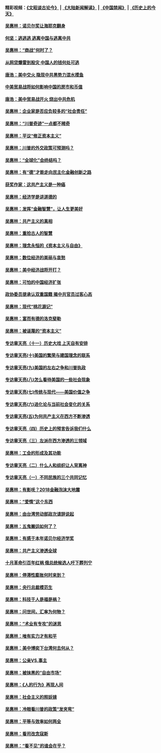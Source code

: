 #### 精彩视频：[《文昭谈古论今》](https://github.com/gfw-breaker/wenzhao) | [《大陆新闻解读》](https://github.com/gfw-breaker/ntdtv-comedy) | [《中国禁闻》](https://github.com/gfw-breaker/ntdtv-news) | [《历史上的今天》](https://github.com/gfw-breaker/today-in-history) 

#### [吴惠林：诺贝尔奖让海耶克翻身](../pages/nsc423/n10890049.md?t=02010930) 

#### [何坚：逃逃逃 逃离中国与逃离中共](../pages/nsc423/n10592891.md?t=02010930) 

#### [吴惠林：“商战”何时了？](../pages/nsc423/n10573558.md?t=02010930) 

#### [从网贷爆雷到股灾 中国人的钱何处可逃](../pages/nsc423/n10572800.md?t=02010930) 

#### [唐浩：美中交火 隐现中共黑势力混水摸鱼](../pages/nsc423/n10544040.md?t=02010930) 

#### [中美贸易战将如何影响中国的房市和币值](../pages/nsc423/n10543697.md?t=02010930) 

#### [唐浩：美中贸易战开火 烧出中共危机](../pages/nsc423/n10540126.md?t=02010930) 

#### [吴惠林：企业家是否应负较多的“社会责任”](../pages/nsc423/n10535022.md?t=02010930) 

#### [吴惠林：“川普奇迹”一点都不稀奇](../pages/nsc423/n10512808.md?t=02010930) 

#### [吴惠林：平议“修正资本主义”](../pages/nsc423/n10495724.md?t=02010930) 

#### [吴惠林：川普的外交政策可预测吗？](../pages/nsc423/n10462387.md?t=02010930) 

#### [吴惠林：“全球化”会终结吗？](../pages/nsc423/n10452838.md?t=02010930) 

#### [吴惠林：有“德”才能走向民主化金融创新之路](../pages/nsc423/n10432292.md?t=02010930) 

#### [获奖作家：这共产主义是一种癌](../pages/nsc423/n10431541.md?t=02010930) 

#### [吴惠林：经济学是讲道德的](../pages/nsc423/n10398014.md?t=02010930) 

#### [吴惠林：发挥“金融智慧”，让人生更美好](../pages/nsc423/n10375019.md?t=02010930) 

#### [吴惠林：共产主义的真相](../pages/nsc423/n10351394.md?t=02010930) 

#### [吴惠林：重拾古人的智慧](../pages/nsc423/n10337691.md?t=02010930) 

#### [吴惠林：理念永恒的《资本主义与自由》](../pages/nsc423/n10316274.md?t=02010930) 

#### [吴惠林：数位经济的美丽与哀愁](../pages/nsc423/n10292946.md?t=02010930) 

#### [吴惠林：美中经济战将开打？](../pages/nsc423/n10258825.md?t=02010930) 

#### [吴惠林：可怕的中国经济扩张](../pages/nsc423/n10219147.md?t=02010930) 

#### [政协委员提承认双重国籍 揭中共官员过客心态](../pages/nsc423/n10208809.md?t=02010930) 

#### [吴惠林：现代“桃花源记”](../pages/nsc423/n10185234.md?t=02010930) 

#### [吴惠林：富而有德的洛克斐勒](../pages/nsc423/n10142264.md?t=02010930) 

#### [吴惠林：被诬蔑的“资本主义”](../pages/nsc423/n10124816.md?t=02010930) 

#### [专访章天亮（十一）历史大戏 上天自有安排](../pages/nsc423/n10094905.md?t=02010930) 

#### [专访章天亮(十)美国的繁荣与建国理念的联系](../pages/nsc423/n10094899.md?t=02010930) 

#### [专访章天亮(九)美国的左右之争和川普执政](../pages/nsc423/n10094889.md?t=02010930) 

#### [专访章天亮(八)怎么看待美国的一些社会现象](../pages/nsc423/n10094857.md?t=02010930) 

#### [专访章天亮(七)传统与现代——美国价值之争](../pages/nsc423/n10093140.md?t=02010930) 

#### [专访章天亮(六)进化论与当前社会变化的关系](../pages/nsc423/n10092036.md?t=02010930) 

#### [专访章天亮(五)为何共产主义在西方不断渗透](../pages/nsc423/n10083620.md?t=02010930) 

#### [专访章天亮（四）历史上的预言告诉我们什么](../pages/nsc423/n10083606.md?t=02010930) 

#### [专访章天亮（三）左派在西方渗透的三领域](../pages/nsc423/n10081115.md?t=02010930) 

#### [吴惠林：工会的形成及其功能](../pages/nsc423/n10080633.md?t=02010930) 

#### [专访章天亮（二）什么人和组织让人背离神](../pages/nsc423/n10076637.md?t=02010930) 

#### [专访章天亮（一）不同民族的三个共同记忆](../pages/nsc423/n10074188.md?t=02010930) 

#### [吴惠林：有影呒？2018金融泡沫大地震](../pages/nsc423/n10040534.md?t=02010930) 

#### [吴惠林：“爱情”这个东西](../pages/nsc423/n10019423.md?t=02010930) 

#### [吴惠林：由台湾劳动部政次请辞说起](../pages/nsc423/n9979679.md?t=02010930) 

#### [吴惠林：五鬼搬运如何了？](../pages/nsc423/n9925338.md?t=02010930) 

#### [吴惠林：有感于本年诺贝尔经济学奖](../pages/nsc423/n9871883.md?t=02010930) 

#### [吴惠林：共产主义渗透全球](../pages/nsc423/n9812748.md?t=02010930) 

#### [十月革命引百年红祸 俄总统候选人吁下葬列宁](../pages/nsc423/n9810182.md?t=02010930) 

#### [吴惠林：停滞性膨胀何时来到？](../pages/nsc423/n9764136.md?t=02010930) 

#### [吴惠林：央行总裁模范生](../pages/nsc423/n9728134.md?t=02010930) 

#### [吴惠林：科技于人是福是祸？](../pages/nsc423/n9672982.md?t=02010930) 

#### [吴惠林：问世间，汇率为何物？](../pages/nsc423/n9621788.md?t=02010930) 

#### [吴惠林：“术业有专攻”的迷思](../pages/nsc423/n9580363.md?t=02010930) 

#### [吴惠林：唯有实力才有和平](../pages/nsc423/n9529599.md?t=02010930) 

#### [吴惠林：美中博奕下台湾何去何从？](../pages/nsc423/n9483598.md?t=02010930) 

#### [吴惠林：公亲VS.事主](../pages/nsc423/n9425637.md?t=02010930) 

#### [吴惠林：被抹黑的“自由市场”](../pages/nsc423/n9351545.md?t=02010930) 

#### [吴惠林：《人的行为》再现人间](../pages/nsc423/n9296339.md?t=02010930) 

#### [吴惠林：社会主义的照妖镜](../pages/nsc423/n9243460.md?t=02010930) 

#### [吴惠林：冷眼看川普的政策“发夹弯”](../pages/nsc423/n9120684.md?t=02010930) 

#### [吴惠林：平等与效率如何两全](../pages/nsc423/n9075430.md?t=02010930) 

#### [吴惠林：看司改念寇斯](../pages/nsc423/n9024915.md?t=02010930) 

#### [吴惠林：“看不见”的谁会在乎？](../pages/nsc423/n8977488.md?t=02010930) 

